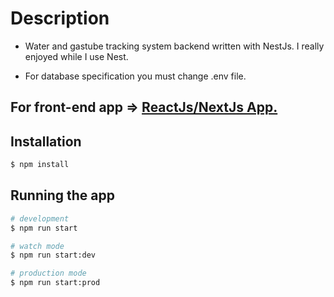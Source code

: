 # Description

- Water and gastube tracking system backend written with NestJs. I really enjoyed while I use Nest.

- For database specification you must change .env file.

## For front-end app => [ReactJs/NextJs App.](https://github.com/ofsonmez/NextJs-Water-and-Gastube-Tracking-App)

## Installation

```bash
$ npm install
```

## Running the app

```bash
# development
$ npm run start

# watch mode
$ npm run start:dev

# production mode
$ npm run start:prod
```
